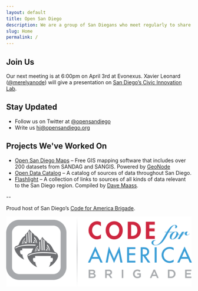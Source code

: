 ```yaml
---
layout: default
title: Open San Diego
description: We are a group of San Diegans who meet regularly to share knowledge and collaborate on projects to make our region a better place to live.
slug: Home
permalink: /
---
```


<!-- ## Help us help Mayor-elect Faulconer

The city is considering erasing all emails older than one year old. We think this is a mistake. Read [our letter to Mayor-elect Faulconer](/revoke-ar-90-67) and cosign it if you agree.
 -->
## Join Us

Our next meeting is at 6:00pm on April 3rd at Evonexus. Xavier Leonard ([@merelyanode](https://twitter.com/merelyanode)) will give a presentation on [San Diego’s Civic Innovation Lab](https://twitter.com/SDCivicLab). 

## Stay Updated

* Follow us on Twitter at [@opensandiego](http://twitter.com/opensandiego)
* Write us hi@opensandiego.org

## Projects We've Worked On

* [Open San Diego Maps](http://maps.opensandiego.org) – Free GIS mapping software that includes over 200 datasets from SANDAG and SANGIS. Powered by [GeoNode](http://geonode.org)
* [Open Data Catalog](http://catalog.opensandiego.org) – A catalog of sources of data throughout San Diego. 
* [Flashlight](http://flashlight.opensandiego.org) – A collection of links to sources of all kinds of data relevant to the San Diego region. Compiled by [Dave Maass](https://twitter.com/DaveMaass).

--

<div class="text-center">
  <p>Proud host of San Diego’s <a href="http://brigade.codeforamerica.org">Code for America Brigade</a>.</p>
</div>

<div class="row">
  <div class="col-sm-6 col-sm-offset-3">
    <a href="http://brigade.codeforamerica.org"><img src="/img/CfA_Brigade_logo.png"></a>
  </div>
</div>